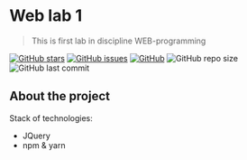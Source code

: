 # Web lab 1 

> This is first lab in discipline WEB-programming

[![GitHub stars][stars-shield]][stars-url]
[![GitHub issues][issues-shield]][issues-url]
[![GitHub][license-shield]][license-url]
![GitHub repo size](https://img.shields.io/github/repo-size/burevestnik-png/web-lab1)
![GitHub last commit](https://img.shields.io/github/last-commit/burevestnik-png/web-lab1)

## About the project
Stack of technologies:
- JQuery
- npm & yarn

[stars-shield]: https://img.shields.io/github/stars/burevestnik-png/web-lab1?style=social
[stars-url]: https://github.com/burevestnik-png/web-lab1/stargazers
[issues-shield]: https://img.shields.io/github/issues/burevestnik-png/web-lab1
[issues-url]: https://github.com/burevestnik-png/web-lab1/issues
[license-shield]: https://img.shields.io/github/license/burevestnik-png/web-lab1
[license-url]: https://github.com/burevestnik-png/web-lab1/blob/master/LICENSE
